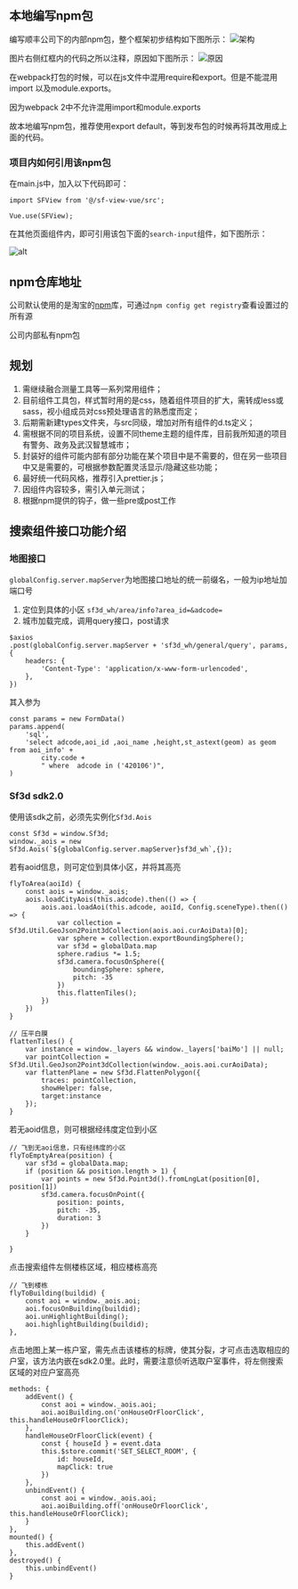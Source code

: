## 本地编写npm包
编写顺丰公司下的内部npm包，整个框架初步结构如下图所示：
![架构](./2020/12/img/npm_0.png)

图片右侧红框内的代码之所以注释，原因如下图所示：
![原因](./2020/12/img/npm_1.png)

在webpack打包的时候，可以在js文件中混用require和export。但是不能混用import 以及module.exports。

因为webpack 2中不允许混用import和module.exports

故本地编写npm包，推荐使用export default，等到发布包的时候再将其改用成上面的代码。

### 项目内如何引用该npm包
在main.js中，加入以下代码即可：
```
import SFView from '@/sf-view-vue/src';

Vue.use(SFView);
```
在其他页面组件内，即可引用该包下面的`search-input`组件，如下图所示：

![alt](./2020/12/img/npm_2.png)

## npm仓库地址
公司默认使用的是淘宝的[npm](https://registry.npm.taobao.org/)库，可通过`npm config get registry`查看设置过的所有源

公司内部私有npm包

## 规划

1. 需继续融合测量工具等一系列常用组件；
2. 目前组件工具包，样式暂时用的是css，随着组件项目的扩大，需转成less或sass，视小组成员对css预处理语言的熟悉度而定；
3. 后期需新建types文件夹，与src同级，增加对所有组件的d.ts定义；
4. 需根据不同的项目系统，设置不同theme主题的组件库，目前我所知道的项目有警务、政务及武汉智慧城市；
5. 封装好的组件可能内部有部分功能在某个项目中是不需要的，但在另一些项目中又是需要的，可根据参数配置灵活显示/隐藏这些功能；
6. 最好统一代码风格，推荐引入prettier.js；
7. 因组件内容较多，需引入单元测试；
8. 根据npm提供的钩子，做一些pre或post工作

## 搜索组件接口功能介绍
### 地图接口

`globalConfig.server.mapServer`为地图接口地址的统一前缀名，一般为ip地址加端口号


1. 定位到具体的小区  `sf3d_wh/area/info?area_id=&adcode=`
2. 城市加载完成，调用query接口，post请求
```
$axios
.post(globalConfig.server.mapServer + 'sf3d_wh/general/query', params, {
    headers: {
        'Content-Type': 'application/x-www-form-urlencoded',
    },
})
```
其入参为

```
const params = new FormData()
params.append(
    'sql',
    'select adcode,aoi_id ,aoi_name ,height,st_astext(geom) as geom from aoi_info' +
        city.code +
        " where  adcode in ('420106')",
)
```
### Sf3d sdk2.0
使用该sdk之前，必须先实例化`Sf3d.Aois`
```
const Sf3d = window.Sf3d;
window._aois = new Sf3d.Aois(`${globalConfig.server.mapServer}sf3d_wh`,{});
```

若有aoid信息，则可定位到具体小区，并将其高亮
```
flyToArea(aoiId) {
    const aois = window._aois;
    aois.loadCityAois(this.adcode).then(() => {         
        aois.aoi.loadAoi(this.adcode, aoiId, Config.sceneType).then(() => {
            var collection = Sf3d.Util.GeoJson2Point3dCollection(aois.aoi.curAoiData)[0];
            var sphere = collection.exportBoundingSphere();
            var sf3d = globalData.map
            sphere.radius *= 1.5;
            sf3d.camera.focusOnSphere({
                boundingSphere: sphere,
                pitch: -35
            })
            this.flattenTiles();
        })
    })
}

// 压平白膜
flattenTiles() {
    var instance = window._layers && window._layers['baiMo'] || null;
    var pointCollection = Sf3d.Util.GeoJson2Point3dCollection(window._aois.aoi.curAoiData);
    var flattenPlane = new Sf3d.FlattenPolygon({
        traces: pointCollection,
        showHelper: false,
        target:instance
    });
}
```
若无aoid信息，则可根据经纬度定位到小区
```
// 飞到无aoi信息，只有经纬度的小区
flyToEmptyArea(position) {
    var sf3d = globalData.map;
    if (position && position.length > 1) {
        var points = new Sf3d.Point3d().fromLngLat(position[0], position[1])
        sf3d.camera.focusOnPoint({
            position: points,
            pitch: -35,
            duration: 3
        })
    }
    
}
```
点击搜索组件左侧楼栋区域，相应楼栋高亮
```
// 飞到楼栋
flyToBuilding(buildid) {
    const aoi = window._aois.aoi;
    aoi.focusOnBuilding(buildid);
    aoi.unHighlightBuilding();
    aoi.highlightBuilding(buildid);
},
```

点击地图上某一栋户室，需先点击该楼栋的标牌，使其分裂，才可点击选取相应的户室，该方法内嵌在sdk2.0里。此时，需要注意侦听选取户室事件，将左侧搜索区域的对应户室高亮
```
methods: {
    addEvent() {
        const aoi = window._aois.aoi;
        aoi.aoiBuilding.on('onHouseOrFloorClick', this.handleHouseOrFloorClick);
    },
    handleHouseOrFloorClick(event) {
        const { houseId } = event.data
        this.$store.commit('SET_SELECT_ROOM', {
            id: houseId,
            mapClick: true
        })
    },
    unbindEvent() {
        const aoi = window._aois.aoi;
        aoi.aoiBuilding.off('onHouseOrFloorClick', this.handleHouseOrFloorClick);
    }
},
mounted() {
    this.addEvent()
},
destroyed() {
    this.unbindEvent()
}
```



